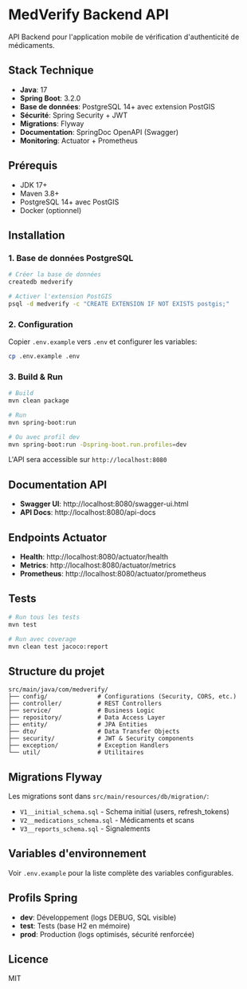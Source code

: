 # MedVerify Backend API

API Backend pour l'application mobile de vérification d'authenticité de médicaments.

## Stack Technique

- **Java**: 17
- **Spring Boot**: 3.2.0
- **Base de données**: PostgreSQL 14+ avec extension PostGIS
- **Sécurité**: Spring Security + JWT
- **Migrations**: Flyway
- **Documentation**: SpringDoc OpenAPI (Swagger)
- **Monitoring**: Actuator + Prometheus

## Prérequis

- JDK 17+
- Maven 3.8+
- PostgreSQL 14+ avec PostGIS
- Docker (optionnel)

## Installation

### 1. Base de données PostgreSQL

```bash
# Créer la base de données
createdb medverify

# Activer l'extension PostGIS
psql -d medverify -c "CREATE EXTENSION IF NOT EXISTS postgis;"
```

### 2. Configuration

Copier `.env.example` vers `.env` et configurer les variables:

```bash
cp .env.example .env
```

### 3. Build & Run

```bash
# Build
mvn clean package

# Run
mvn spring-boot:run

# Ou avec profil dev
mvn spring-boot:run -Dspring-boot.run.profiles=dev
```

L'API sera accessible sur `http://localhost:8080`

## Documentation API

- **Swagger UI**: http://localhost:8080/swagger-ui.html
- **API Docs**: http://localhost:8080/api-docs

## Endpoints Actuator

- **Health**: http://localhost:8080/actuator/health
- **Metrics**: http://localhost:8080/actuator/metrics
- **Prometheus**: http://localhost:8080/actuator/prometheus

## Tests

```bash
# Run tous les tests
mvn test

# Run avec coverage
mvn clean test jacoco:report
```

## Structure du projet

```
src/main/java/com/medverify/
├── config/              # Configurations (Security, CORS, etc.)
├── controller/          # REST Controllers
├── service/             # Business Logic
├── repository/          # Data Access Layer
├── entity/              # JPA Entities
├── dto/                 # Data Transfer Objects
├── security/            # JWT & Security components
├── exception/           # Exception Handlers
└── util/                # Utilitaires
```

## Migrations Flyway

Les migrations sont dans `src/main/resources/db/migration/`:

- `V1__initial_schema.sql` - Schema initial (users, refresh_tokens)
- `V2__medications_schema.sql` - Médicaments et scans
- `V3__reports_schema.sql` - Signalements

## Variables d'environnement

Voir `.env.example` pour la liste complète des variables configurables.

## Profils Spring

- **dev**: Développement (logs DEBUG, SQL visible)
- **test**: Tests (base H2 en mémoire)
- **prod**: Production (logs optimisés, sécurité renforcée)

## Licence

MIT

